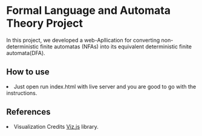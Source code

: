 # Formal Language and Automata Theory Project

In this project, we developed a web-Apllication for converting non-deterministic finite automatas (NFAs) into its equivalent deterministic finite automata(DFA).

## How to use

<li>Just open run index.html with live server and you are good to go with the instructions.

<br>

## References

<li>
          Visualization Credits
          <a href="https://github.com/mdaines/viz.js" target="_blank">Viz.js</a>
          library.
        </li>
